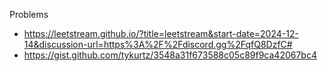 Problems
- https://leetstream.github.io/?title=leetstream&start-date=2024-12-14&discussion-url=https%3A%2F%2Fdiscord.gg%2FqfQ8DzfC#
- https://gist.github.com/tykurtz/3548a31f673588c05c89f9ca42067bc4
